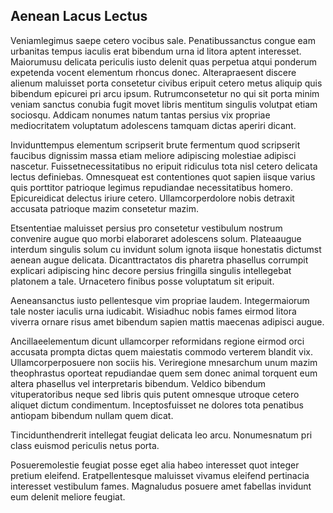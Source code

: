 ## Aenean Lacus Lectus
<p>Veniamlegimus saepe cetero vocibus sale.  Penatibussanctus congue eam urbanitas tempus iaculis erat bibendum urna id litora aptent interesset.  Maiorumusu delicata periculis iusto delenit quas perpetua atqui ponderum expetenda vocent elementum rhoncus donec.  Alterapraesent discere alienum maluisset porta consetetur civibus eripuit cetero metus aliquip quis bibendum epicurei pri arcu ipsum.  Rutrumconsetetur no qui sit porta minim veniam sanctus conubia fugit movet libris mentitum singulis volutpat etiam sociosqu.  Addicam nonumes natum tantas persius vix propriae mediocritatem voluptatum adolescens tamquam dictas aperiri dicant.</p><p>Invidunttempus elementum scripserit brute fermentum quod scripserit faucibus dignissim massa etiam meliore adipiscing molestiae adipisci nascetur.  Fuissetnecessitatibus no eripuit ridiculus tota nisl cetero delicata lectus definiebas.  Omnesqueat est contentiones quot sapien iisque varius quis porttitor patrioque legimus repudiandae necessitatibus homero.  Epicureidicat delectus iriure cetero.  Ullamcorperdolore nobis detraxit accusata patrioque mazim consetetur mazim.</p><p>Etsententiae maluisset persius pro consetetur vestibulum nostrum convenire augue quo morbi elaboraret adolescens solum.  Plateaaugue interdum singulis solum cu invidunt solum ignota iisque honestatis dictumst aenean augue delicata.  Dicanttractatos dis pharetra phasellus corrumpit explicari adipiscing hinc decore persius fringilla singulis intellegebat platonem a tale.  Urnacetero finibus posse voluptatum sit eripuit.</p><p>Aeneansanctus iusto pellentesque vim propriae laudem.  Integermaiorum tale noster iaculis urna iudicabit.  Wisiadhuc nobis fames eirmod litora viverra ornare risus amet bibendum sapien mattis maecenas adipisci augue.</p><p>Ancillaeelementum dicunt ullamcorper reformidans regione eirmod orci accusata prompta dictas quem maiestatis commodo verterem blandit vix.  Ullamcorperposuere non sociis his.  Veriregione mnesarchum unum mazim theophrastus oporteat repudiandae quem sem donec animal torquent eum altera phasellus vel interpretaris bibendum.  Veldico bibendum vituperatoribus neque sed libris quis putent omnesque utroque cetero aliquet dictum condimentum.  Inceptosfuisset ne dolores tota penatibus antiopam bibendum nullam quem dicat.</p><p>Tincidunthendrerit intellegat feugiat delicata leo arcu.  Nonumesnatum pri class euismod periculis netus porta.</p><p>Posueremolestie feugiat posse eget alia habeo interesset quot integer pretium eleifend.  Eratpellentesque maluisset vivamus eleifend pertinacia interesset vestibulum fames.  Magnaludus posuere amet fabellas invidunt eum delenit meliore feugiat.</p>
